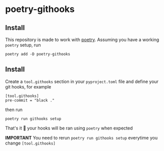 # poetry-githooks

## Install

This repository is made to work with [poetry](https://python-poetry.org/). Assuming you have a working `poetry` setup, run

```
poetry add -D poetry-githooks
```

## Install

Create a `tool.githooks` section in your `pyproject.toml` file and define your git hooks, for example

```
[tool.githooks]
pre-commit = "black ."
```

then run

```
poetry run githooks setup
```

That's it :tada: your hooks will be ran using `poetry` when expected

**IMPORTANT** You need to rerun `poetry run githooks setup` everytime you change `[tool.githooks]`
